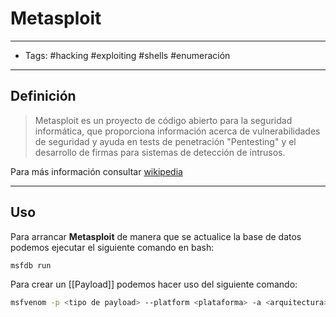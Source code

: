 # Metasploit

***

* Tags: #hacking #exploiting #shells #enumeración

***

## Definición

> Metasploit es un proyecto de código abierto para la seguridad informática, que proporciona información acerca de vulnerabilidades de seguridad y ayuda en tests de penetración "Pentesting" y el desarrollo de firmas para sistemas de detección de intrusos.

Para más información consultar [wikipedia](https://es.wikipedia.org/wiki/Metasploit)

***

## Uso

Para arrancar **Metasploit** de manera que se actualice la base de datos podemos ejecutar el siguiente comando en bash:

```bash
msfdb run
```

Para crear un \[\[Payload]] podemos hacer uso del siguiente comando:

```bash
msfvenom -p <tipo de payload> --platform <plataforma> -a <arquitectura> LHOST=<ip_local> LPORT=<puerto_local> -f <file> -o <output>
```
